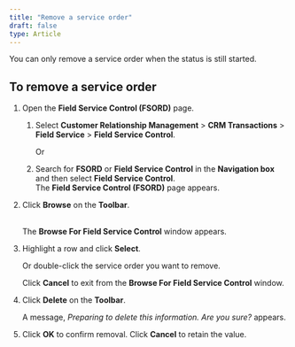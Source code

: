 ```yaml
---
title: "Remove a service order"
draft: false
type: Article 
---
```


You can only remove a service order when the status is still started.

## To remove a service order

1.  Open the **Field Service Control (FSORD)** page.

    1. Select **Customer Relationship Management** > **CRM Transactions** > **Field Service** > **Field Service Control**.

        Or

    1.  Search for **FSORD** or **Field Service Control** in the **Navigation box** and then select **Field Service Control**.<br> The **Field Service Control (FSORD)** page appears.

2.  Click **Browse** on the **Toolbar**.

    <br> The **Browse For Field Service Control** window appears.

3.  Highlight a row and click **Select**.

    Or double-click the service order you want to remove.

    Click **Cancel** to exit from the **Browse For Field Service Control** window.

4.  Click **Delete** on the **Toolbar**.

    A message, *Preparing to delete this information. Are you sure?* appears.

5.  Click **OK** to confirm removal. Click **Cancel** to retain the value.